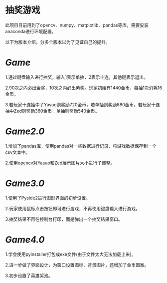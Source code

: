 # 抽奖游戏
此项目目前用到了opencv、numpy、matplotlib、pandas等库，需要安装anaconda进行环境配置。

以下为版本介绍，分多个版本以为了见证自己的提升。

*Game*
=
1.通过键盘输入进行抽奖，输入1表示单抽，2表示十连，其他键表示退出。

2.90次之内必出金奖，10次之内必出紫奖。玩家初始有1440金币，每抽1次消耗16金币。

3.若玩家十连抽中了Yasuo则奖励720金币，若单抽则奖励880金币。若玩家十连抽中Zed则奖励360金币，单抽则奖励540金币。

*Game2.0*
=
1.增加了pandas库，使用pandas对一些数据进行记录，将游戏数据保存到一个csv文本中。

2.使用opencv对Yasuo和Zed展示图片大小进行了调整。

*Game3.0*
=
1.使用了Pyside2进行图形界面的初步设置。

2.玩家使用鼠标点击按钮即可进行游戏，不再使用键盘输入进行游戏。

3.抽奖结果不再在控制台打印，而是弹出一个抽奖结果窗口。

*Game4.0*
=
1.学会使用pyinstaller打包成exe文件(由于文件太大无法加载上来)。

2.进一步做了界面设计，为窗口设置图标、背景图片，还增加了金币图案。

3.初步设置了英雄奖池。
